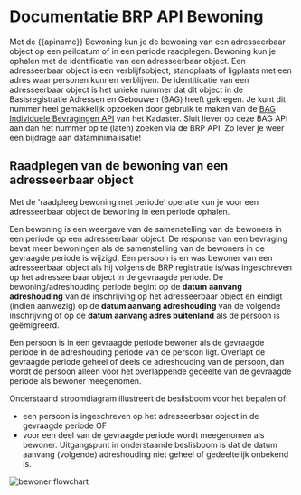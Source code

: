 # Documentatie BRP API Bewoning

Met de {{apiname}} Bewoning kun je de bewoning van een adresseerbaar object op een peildatum of in een periode raadplegen. Bewoning kun je ophalen met de identificatie van een adresseerbaar object. Een adresseerbaar object is een verblijfsobject, standplaats of ligplaats met een adres waar personen kunnen verblijven. De identiticatie van een adresseerbaar object is het unieke nummer dat dit object in de Basisregistratie Adressen en Gebouwen (BAG) heeft gekregen. Je kunt dit nummer heel gemakkelijk opzoeken door gebruik te maken van de [BAG Individuele Bevragingen API](https://www.kadaster.nl/zakelijk/producten/adressen-en-gebouwen/bag-api-individuele-bevragingen) van het Kadaster. Sluit liever op deze BAG API aan dan het nummer op te (laten) zoeken via de BRP API. Zo lever je weer een bijdrage aan dataminimalisatie!

## Raadplegen van de bewoning van een adresseerbaar object

Met de 'raadpleeg bewoning met periode' operatie kun je voor een adresseerbaar object de bewoning in een periode ophalen.

Een bewoning is een weergave van de samenstelling van de bewoners in een periode op een adresseerbaar object. De response van een bevraging bevat meer bewoningen als de samenstelling van de bewoners in de gevraagde periode is wijzigd.
Een persoon is en was bewoner van een adresseerbaar object als hij volgens de BRP registratie is/was ingeschreven op het adresseerbaar object in de gevraagde periode. De bewoning/adreshouding periode begint op de **datum aanvang adreshouding** van de inschrijving op het adresseerbaar object en eindigt (indien aanwezig) op de **datum aanvang adreshouding** van de volgende inschrijving of op de **datum aanvang adres buitenland** als de persoon is geëmigreerd.

Een persoon is in een gevraagde periode bewoner als de gevraagde periode in de adreshouding periode van de persoon ligt. Overlapt de gevraagde periode geheel of deels de adreshouding van de persoon, dan wordt de persoon alleen voor het overlappende gedeelte van de gevraagde periode als bewoner meegenomen.

Onderstaand stroomdiagram illustreert de beslisboom voor het bepalen of:
- een persoon is ingeschreven op het adresseerbaar object in de gevraagde periode OF
- voor een deel van de gevraagde periode wordt meegenomen als bewoner.
Uitgangspunt in onderstaande beslisboom is dat de datum aanvang (volgende) adreshouding niet geheel of gedeeltelijk onbekend is.

![bewoner flowchart](../img/features-overzicht-1.svg)

